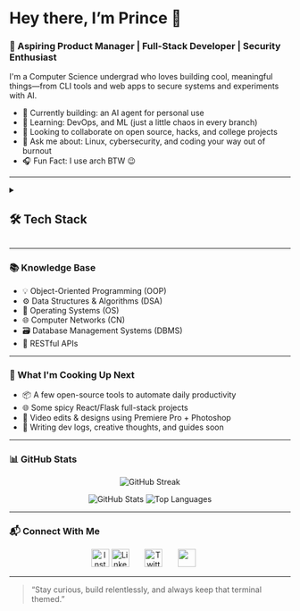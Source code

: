 # Hey there, I’m Prince 👋

### 🚀 Aspiring Product Manager | Full-Stack Developer | Security Enthusiast

I'm a Computer Science undergrad who loves building cool, meaningful things—from CLI tools and web apps to secure systems and experiments with AI.

- 🔭 Currently building: an AI agent for personal use
- 🌱 Learning: DevOps, and ML (just a little chaos in every branch)
- 👯 Looking to collaborate on open source, hacks, and college projects
- 💬 Ask me about: Linux, cybersecurity, and coding your way out of burnout
- 🎧 Fun Fact: I use arch BTW 😉

---

<details>
  <summary><h2>🛠️ Tech Stack</h2></summary>

  <!-- Inspired by badge styling, all links/logos customized manually -->

  <h3>👨‍💻 Programming & Markup Languages</h3>
  <p>
    <img alt="Python" src="https://img.shields.io/badge/Python-14354C.svg?logo=python&logoColor=white" />
    <img alt="C" src="https://img.shields.io/badge/C-00599C.svg?logo=c&logoColor=white" />
    <img alt="C++" src="https://img.shields.io/badge/C++-004482.svg?logo=cplusplus&logoColor=white" />
    <img alt="TypeScript" src="https://img.shields.io/badge/TypeScript-3178C6.svg?logo=typescript&logoColor=white" />
    <img alt="SQL" src="https://img.shields.io/badge/SQL-4479A1.svg?logo=postgresql&logoColor=white" />
    <img alt="HTML" src="https://img.shields.io/badge/HTML-E34F26.svg?logo=html5&logoColor=white" />
    <img alt="CSS" src="https://img.shields.io/badge/CSS-1572B6.svg?logo=css3&logoColor=white" />
    <img alt="PHP" src="https://img.shields.io/badge/PHP-777BB4.svg?logo=php&logoColor=white" />
  </p>

  <h3>🧰 Frameworks & Libraries</h3>
  <p>
    <img alt="React" src="https://img.shields.io/badge/React-20232A.svg?logo=react&logoColor=61DAFB" />
    <img alt="Node.js" src="https://img.shields.io/badge/Node.js-339933.svg?logo=nodedotjs&logoColor=white" />
    <img alt="Express.js" src="https://img.shields.io/badge/Express.js-000000.svg?logo=express&logoColor=white" />
    <img alt="Tailwind CSS" src="https://img.shields.io/badge/Tailwind_CSS-06B6D4.svg?logo=tailwindcss&logoColor=white" />
    <img alt="Bootstrap" src="https://img.shields.io/badge/Bootstrap-7952B3.svg?logo=bootstrap&logoColor=white" />
    <img alt="Pandas" src="https://img.shields.io/badge/Pandas-150458.svg?logo=pandas&logoColor=white" />
    <img alt="NumPy" src="https://img.shields.io/badge/NumPy-013243.svg?logo=numpy&logoColor=white" />
    <img alt="scikit-learn" src="https://img.shields.io/badge/scikit--learn-F7931E.svg?logo=scikit-learn&logoColor=white" />
    <img alt="Matplotlib" src="https://img.shields.io/badge/Matplotlib-11557C.svg?logo=matplotlib&logoColor=white" />
    <img alt="Seaborn" src="https://img.shields.io/badge/Seaborn-378BBA.svg?logo=seaborn&logoColor=white" />
    <img alt="Streamlit" src="https://img.shields.io/badge/Streamlit-FF4B4B.svg?logo=streamlit&logoColor=white" />
    <img alt="Flask" src="https://img.shields.io/badge/Flask-000000.svg?logo=flask&logoColor=white" />
    <img alt="FastAPI" src="https://img.shields.io/badge/FastAPI-009688.svg?logo=fastapi&logoColor=white" />
    <img alt="TensorFlow" src="https://img.shields.io/badge/TensorFlow-FF6F00.svg?logo=tensorflow&logoColor=white" />
    <img alt="PyTorch" src="https://img.shields.io/badge/PyTorch-EE4C2C.svg?logo=pytorch&logoColor=white" />
  </p>

  <h3>🗄️ Databases & Cloud Hosting</h3>
  <p>
    <img alt="PostgreSQL" src="https://img.shields.io/badge/PostgreSQL-336791.svg?logo=postgresql&logoColor=white" />
    <img alt="MongoDB" src="https://img.shields.io/badge/MongoDB-47A248.svg?logo=mongodb&logoColor=white" />
    <img alt="SQLite" src="https://img.shields.io/badge/SQLite-003B57.svg?logo=sqlite&logoColor=white" />
    <img alt="Docker" src="https://img.shields.io/badge/Docker-2496ED.svg?logo=docker&logoColor=white" />
    <img alt="Vercel" src="https://img.shields.io/badge/VERCEL-000000.svg?logo=vercel&logoColor=white" />
  </p>

  <h3>🧪 Tools, IDEs & Platforms</h3>
  <p>
    <img alt="Git" src="https://img.shields.io/badge/Git-F05032.svg?logo=git&logoColor=white" />
    <img alt="GitHub" src="https://img.shields.io/badge/GitHub-181717.svg?logo=github&logoColor=white" />
    <img alt="VS Code" src="https://img.shields.io/badge/VS_Code-007ACC.svg?logo=visual-studio-code&logoColor=white" />
    <img alt="Postman" src="https://img.shields.io/badge/Postman-FF6C37.svg?logo=postman&logoColor=white" />
    <img alt="Linux" src="https://img.shields.io/badge/Linux-FCC624.svg?logo=linux&logoColor=black" />
    <img alt="Bash" src="https://img.shields.io/badge/Bash-4EAA25.svg?logo=gnubash&logoColor=white" />
    <img alt="Excel" src="https://img.shields.io/badge/Excel-217346.svg?logo=microsoft-excel&logoColor=white" />
  </p>

  
  <h3>🎨 Creative & Visual Tools</h3>
  <p>
    <img src="https://img.shields.io/badge/Adobe%20Photoshop-31A8FF?logo=adobephotoshop&logoColor=white" />
    <img alt="Premiere Pro" src="https://img.shields.io/badge/PREMIERE%20PRO-9999FF.svg?logo=Adobe-Premiere-Pro&logoColor=white" />
    <img alt="After Effects" src="https://img.shields.io/badge/AFTER%20EFFECTS-9999FF.svg?logo=Adobe-After-Effects&logoColor=white" />
    <img alt="Audacity" src="https://img.shields.io/badge/AUDACITY-0000CC.svg?logo=audacity&logoColor=white" />
    <img alt="Figma" src="https://img.shields.io/badge/FIGMA-F24E1E.svg?logo=figma&logoColor=white" />
    <img alt="Canva" src="https://img.shields.io/badge/CANVA-00C4CC.svg?logo=canva&logoColor=white" />
    <img alt="Photopea" src="https://img.shields.io/badge/PHOTOPEA-18A497.svg?logo=photopea&logoColor=white" />
    <img alt="OBS Studio" src="https://img.shields.io/badge/OBS%20STUDIO-302E31.svg?logo=obs-studio&logoColor=white" />
  </p>
</details>

---

### 📚 Knowledge Base
- 💡 Object-Oriented Programming (OOP)  
- ⚙️ Data Structures & Algorithms (DSA)  
- 🧵 Operating Systems (OS)  
- 🌐 Computer Networks (CN)  
- 🗃️ Database Management Systems (DBMS)  
- 🧩 RESTful APIs  

---

### 🚀 What I'm Cooking Up Next

- 📦 A few open-source tools to automate daily productivity
- 🌐 Some spicy React/Flask full-stack projects
- 🎥 Video edits & designs using Premiere Pro + Photoshop
- 💭 Writing dev logs, creative thoughts, and guides soon

---

### 📊 GitHub Stats

  <p align="center"> <img src="https://github-readme-streak-stats.herokuapp.com?user=Prince1Github&theme=tokyonight&hide_border=true&date_format=j%20M%5B%20Y%5D" alt="GitHub Streak" /> </p>
<p align="center">
  
  <img src="https://github-readme-stats.vercel.app/api?username=Prince1Github&show_icons=true&theme=tokyonight&hide_border=true" alt="GitHub Stats" />
  <img src="https://github-readme-stats.vercel.app/api/top-langs/?username=Prince1Github&layout=compact&theme=tokyonight&hide_border=true" alt="Top Languages" />
  
</p>


---

### 📬 Connect With Me

<p align="center">
  <a href="https://www.linkedin.com/in/prince-lenka/"><img width="32px" alt="Instagram" title="Instagram" src=""/></a>
  <a href="https://www.linkedin.com/in/prince-lenka/"><img width="32px" alt="LinkedIn" title="LinkedIn" src="https://i.imgur.com/yRpa1dQ.png"/></a>
  &#8287;&#8287;&#8287;&#8287;&#8287;
  <a href="https://twitter.com/princeL505"><img width="32px" alt="Twitter" title="Twitter" src="https://i.imgur.com/AixJgnm.png"/></a>
  &#8287;&#8287;&#8287;&#8287;&#8287;
  <a href="https://discord.gg/742039657738666083" alt="Discord" title="Dev Pro Tips Discord Server"><img width="32px" src="https://i.imgur.com/OViZO8J.png"/></a>
  &#8287;&#8287;&#8287;&#8287;&#8287;

---

> “Stay curious, build relentlessly, and always keep that terminal themed.”
